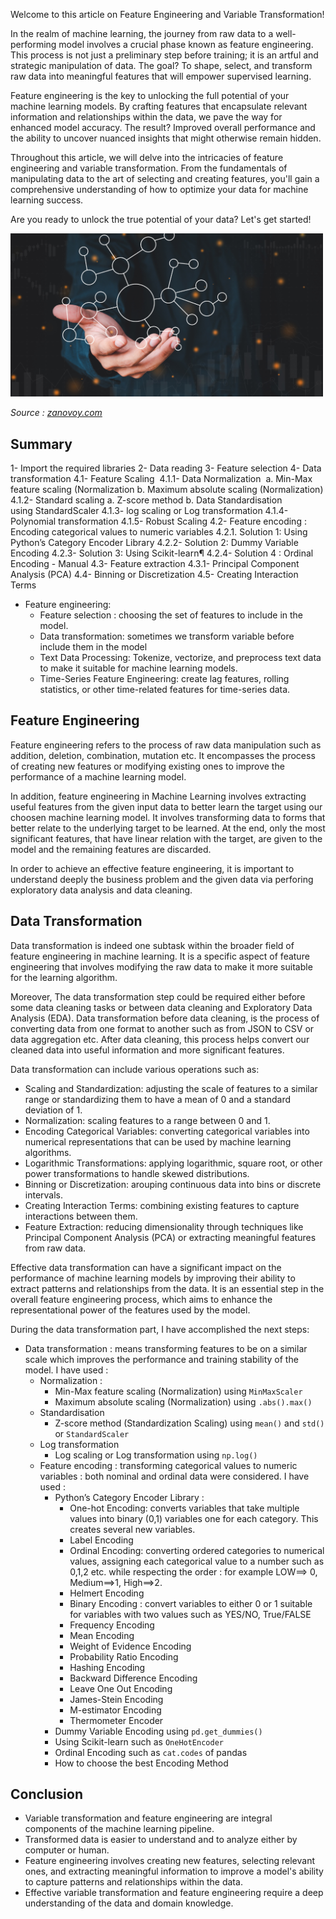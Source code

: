 Welcome to this article on Feature Engineering and Variable Transformation!

In the realm of machine learning, the journey from raw data to a well-performing model involves a crucial phase known as feature engineering. This process is not just a preliminary step before training; it is an artful and strategic manipulation of data. The goal? To shape, select, and transform raw data into meaningful features that will empower supervised learning.

Feature engineering is the key to unlocking the full potential of your machine learning models. By crafting features that encapsulate relevant information and relationships within the data, we pave the way for enhanced model accuracy. The result? Improved overall performance and the ability to uncover nuanced insights that might otherwise remain hidden.

Throughout this article, we will delve into the intricacies of feature engineering and variable transformation. From the fundamentals of manipulating data to the art of selecting and creating features, you'll gain a comprehensive understanding of how to optimize your data for machine learning success.


Are you ready to unlock the true potential of your data? Let's get started!

<div>
<img src="images/data_transformation.png "Data cleaning" width="500"/>
</div>

*Source : [zanovoy.com](https://www.zanovoy.com/blog-posts/data-transformation-the-benefits-of-taking-the-time-to-right-your-wrongs)*

## Summary 
1- Import the required libraries
2- Data reading
3- Feature selection
4- Data transformation 
    4.1- Feature Scaling 
        4.1.1- Data Normalization 
            a. Min-Max feature scaling (Normalization
            b. Maximum absolute scaling (Normalization)
        4.1.2- Standard scaling
            a. Z-score method
            b. Data Standardisation using StandardScaler
        4.1.3- log scaling or Log transformation
        4.1.4- Polynomial transformation
        4.1.5- Robust Scaling
     4.2- Feature encoding : Encoding categorical values to numeric variables
        4.2.1. Solution 1: Using Python’s Category Encoder Library
        4.2.2- Solution 2: Dummy Variable Encoding
        4.2.3- Solution 3: Using Scikit-learn¶
        4.2.4- Solution 4 : Ordinal Encoding - Manual
     4.3- Feature extraction
        4.3.1- Principal Component Analysis (PCA)
     4.4- Binning or Discretization
     4.5- Creating Interaction Terms
    
- Feature engineering:
    - Feature selection : choosing the set of features to include in the model.
    - Data transformation: sometimes we transform variable before include them in the model
    - Text Data Processing: Tokenize, vectorize, and preprocess text data to make it suitable for machine learning models.
    - Time-Series Feature Engineering: create lag features, rolling statistics, or other time-related features for time-series data.
  

## Feature Engineering
 
 Feature engineering refers to the process of raw data manipulation such as addition, deletion, combination, mutation etc. It encompasses the process of creating new features or modifying existing ones to improve the performance of a machine learning model.

 In addition, feature engineering in Machine Learning involves extracting useful features from the given input data to better learn the target using our choosen machine learning model. It involves transforming data to forms that better relate to the underlying target to be learned. 
 At the end, only the most significant features, that have linear relation with the target, are given to the model and the remaining features are discarded.
 
In order to achieve an effective feature engineering, it is important to understand deeply the business problem and the given data via perforing exploratory data analysis and data cleaning.

##  Data Transformation 

Data transformation is indeed one subtask within the broader field of feature engineering in machine learning. It is a specific aspect of feature engineering that involves modifying the raw data to make it more suitable for the learning algorithm. 

Moreover, The data transformation step could be required either before some data cleaning tasks or between data cleaning and Exploratory Data Analysis (EDA). Data transformation before data cleaning, is the process of converting data from one format to another such as from JSON to CSV or data aggregation etc. After data cleaning, this process helps convert our cleaned data into useful information and more significant features. 

Data transformation can include various operations such as:

- Scaling and Standardization: adjusting the scale of features to a similar range or standardizing them to have a mean of 0 and a standard deviation of 1.
- Normalization: scaling features to a range between 0 and 1.
- Encoding Categorical Variables: converting categorical variables into numerical representations that can be used by machine learning algorithms.
- Logarithmic Transformations: applying logarithmic, square root, or other power transformations to handle skewed distributions.
- Binning or Discretization: arouping continuous data into bins or discrete intervals.
- Creating Interaction Terms: combining existing features to capture interactions between them.
- Feature Extraction: reducing dimensionality through techniques like Principal Component Analysis (PCA) or extracting meaningful features from raw data.
  
Effective data transformation can have a significant impact on the performance of machine learning models by improving their ability to extract patterns and relationships from the data. It is an essential step in the overall feature engineering process, which aims to enhance the representational power of the features used by the model.

During the data transformation part, I have accomplished the next steps: 

- Data transformation : means transforming features to be on a similar scale which improves the performance and training stability of the model. I have used :
  - Normalization : 
    - Min-Max feature scaling (Normalization) using `MinMaxScaler`
    - Maximum absolute scaling (Normalization) using `.abs().max()`
  - Standardisation
    - Z-score method (Standardization Scaling) using `mean()` and `std()` or `StandardScaler` 
  - Log transformation
    - Log scaling or Log transformation using `np.log()` 
  - Feature encoding : transforming categorical values to numeric variables : both nominal and ordinal data were considered. I have used :
    - Python’s Category Encoder Library :
      - One-hot Encoding: converts variables that take multiple values into binary (0,1) variables one for each category. This creates several new variables.
      - Label Encoding
      - Ordinal Encoding: converting ordered categories to numerical values, assigning each categorical value to a number such as 0,1,2 etc. while respecting the order : for example LOW==> 0, Medium==>1, High==>2.
      - Helmert Encoding
      - Binary Encoding : convert variables to either 0 or 1 suitable for variables with two values such as YES/NO, True/FALSE
      - Frequency Encoding
      - Mean Encoding
      - Weight of Evidence Encoding
      - Probability Ratio Encoding
      - Hashing Encoding
      - Backward Difference Encoding
      - Leave One Out Encoding
      - James-Stein Encoding
      - M-estimator Encoding
      - Thermometer Encoder
    - Dummy Variable Encoding using `pd.get_dummies()`
    - Using Scikit-learn such as `OneHotEncoder`
    - Ordinal Encoding such as `cat.codes` of pandas
    - How to choose the best Encoding Method
 
## Conclusion

- Variable transformation and feature engineering are integral components of the machine learning pipeline.
- Transformed data is easier to understand and to analyze either by computer or human.
- Feature engineering involves creating new features, selecting relevant ones, and extracting meaningful information to improve a model's ability to capture patterns and relationships within the data.
- Effective variable transformation and feature engineering require a deep understanding of the data and domain knowledge.
